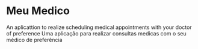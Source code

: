 # Meu Medico
An aplicattion to realize scheduling medical appointments  with your  doctor of preference 
Uma aplicação para realizar consultas medicas com o seu médico de preferência
